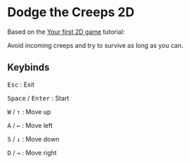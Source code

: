 # Dodge the Creeps 2D

Based on the [Your first 2D game](https://docs.godotengine.org/en/latest/getting_started/first_2d_game/index.html) tutorial:

Avoid incoming creeps and try to survive as long as you can.

## Keybinds

<kbd>Esc</kbd> : Exit

<kbd>Space</kbd> / <kbd>Enter</kbd> : Start

<kbd>W</kbd> / <kbd>&#8593;</kbd> : Move up

<kbd>A</kbd> / <kbd>&#8592;</kbd> : Move left

<kbd>S</kbd> / <kbd>&#8595;</kbd> : Move down

<kbd>D</kbd> / <kbd>&#8594;</kbd> : Move right
